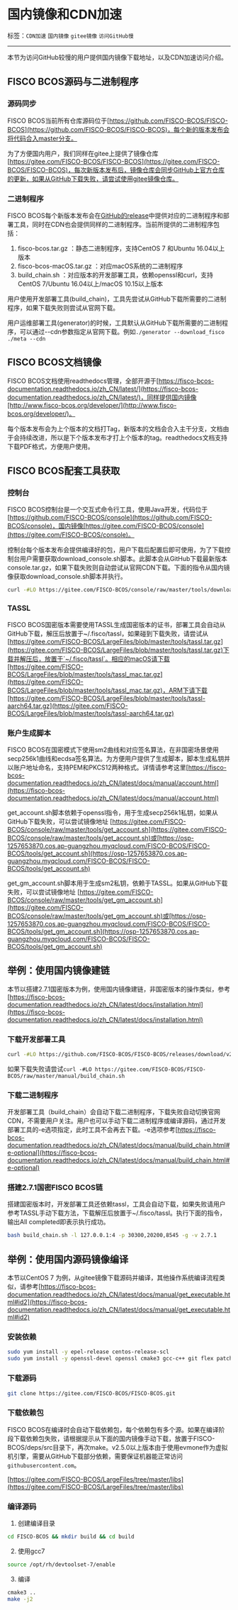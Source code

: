 # 国内镜像和CDN加速

标签：``CDN加速`` ``国内镜像`` ``gitee镜像`` ``访问GitHub慢``

----
本节为访问GitHub较慢的用户提供国内镜像下载地址，以及CDN加速访问介绍。

## FISCO BCOS源码与二进制程序

### 源码同步

FISCO BCOS当前所有仓库源码位于[https://github.com/FISCO-BCOS/FISCO-BCOS](https://github.com/FISCO-BCOS/FISCO-BCOS)，每个新的版本发布会将代码合入master分支。

为了方便国内用户，我们同样在gitee上提供了镜像仓库[https://gitee.com/FISCO-BCOS/FISCO-BCOS](https://gitee.com/FISCO-BCOS/FISCO-BCOS)，每次新版本发布后，镜像仓库会同步GitHub上官方仓库的更新，如果从GitHub下载失败，请尝试使用gitee镜像仓库。

### 二进制程序

FISCO BCOS每个新版本发布会在[GitHub的release](https://github.com/FISCO-BCOS/FISCO-BCOS/releases)中提供对应的二进制程序和部署工具，同时在CDN也会提供同样的二进制程序。当前所提供的二进制程序包括：

1. fisco-bcos.tar.gz ：静态二进制程序，支持CentOS 7 和Ubuntu 16.04以上版本
1. fisco-bcos-macOS.tar.gz ：对应macOS系统的二进制程序
1. build_chain.sh ：对应版本的开发部署工具，依赖openssl和curl，支持CentOS 7/Ubuntu 16.04以上/macOS 10.15以上版本

用户使用开发部署工具(build_chain)，工具先尝试从GitHub下载所需要的二进制程序，如果下载失败则尝试从官网下载。

用户运维部署工具(generator)的时候，工具默认从GitHub下载所需要的二进制程序，可以通过--cdn参数指定从官网下载。例如`./generator --download_fisco ./meta --cdn`

## FISCO BCOS文档镜像

FISCO BCOS文档使用readthedocs管理，全部开源于[https://fisco-bcos-documentation.readthedocs.io/zh_CN/latest/](https://fisco-bcos-documentation.readthedocs.io/zh_CN/latest/)，同样提供国内镜像[http://www.fisco-bcos.org/developer/](http://www.fisco-bcos.org/developer/)。

每个版本发布会为上个版本的文档打Tag，新版本的文档会合入主干分支，文档由于会持续改进，所以是下个版本发布才打上个版本的tag。readthedocs文档支持下载PDF格式，方便用户使用。

## FISCO BCOS配套工具获取

### 控制台

FISCO BCOS控制台是一个交互式命令行工具，使用Java开发，代码位于[https://github.com/FISCO-BCOS/console](https://github.com/FISCO-BCOS/console)，国内镜像[https://gitee.com/FISCO-BCOS/console](https://gitee.com/FISCO-BCOS/console)。

控制台每个版本发布会提供编译好的包，用户下载后配置后即可使用，为了下载控制台用户需要获取download_console.sh脚本。此脚本会从GitHub下载最新版本console.tar.gz，如果下载失败则自动尝试从官网CDN下载。下面的指令从国内镜像获取download_console.sh脚本并执行。

```bash
curl -#LO https://gitee.com/FISCO-BCOS/console/raw/master/tools/download_console.sh && bash download_console.sh
```

### TASSL

FISCO BCOS国密版本需要使用TASSL生成国密版本的证书，部署工具会自动从GitHub下载，解压后放置于~/.fisco/tassl，如果碰到下载失败，请尝试从[https://gitee.com/FISCO-BCOS/LargeFiles/blob/master/tools/tassl.tar.gz](https://gitee.com/FISCO-BCOS/LargeFiles/blob/master/tools/tassl.tar.gz)下载并解压后，放置于`~/.fisco/tassl`。相应的macOS请下载[https://gitee.com/FISCO-BCOS/LargeFiles/blob/master/tools/tassl_mac.tar.gz](https://gitee.com/FISCO-BCOS/LargeFiles/blob/master/tools/tassl_mac.tar.gz)，ARM下请下载[https://gitee.com/FISCO-BCOS/LargeFiles/blob/master/tools/tassl-aarch64.tar.gz](https://gitee.com/FISCO-BCOS/LargeFiles/blob/master/tools/tassl-aarch64.tar.gz)

### 账户生成脚本

FISCO BCOS在国密模式下使用sm2曲线和对应签名算法，在非国密场景使用secp256k1曲线和ecdsa签名算法。为方便用户提供了生成脚本，脚本生成私钥并以账户地址命名，支持PEM和PKCS12两种格式。详情请参考这里[https://fisco-bcos-documentation.readthedocs.io/zh_CN/latest/docs/manual/account.html](https://fisco-bcos-documentation.readthedocs.io/zh_CN/latest/docs/manual/account.html)

get_account.sh脚本依赖于openssl指令，用于生成secp256k1私钥，如果从GitHub下载失败，可以尝试镜像地址 [https://gitee.com/FISCO-BCOS/console/raw/master/tools/get_account.sh](https://gitee.com/FISCO-BCOS/console/raw/master/tools/get_account.sh)或[https://osp-1257653870.cos.ap-guangzhou.myqcloud.com/FISCO-BCOS/FISCO-BCOS/tools/get_account.sh](https://osp-1257653870.cos.ap-guangzhou.myqcloud.com/FISCO-BCOS/FISCO-BCOS/tools/get_account.sh)

get_gm_account.sh脚本用于生成sm2私钥，依赖于TASSL。如果从GitHub下载失败，可以尝试镜像地址 [https://gitee.com/FISCO-BCOS/console/raw/master/tools/get_gm_account.sh](https://gitee.com/FISCO-BCOS/console/raw/master/tools/get_gm_account.sh)或[https://osp-1257653870.cos.ap-guangzhou.myqcloud.com/FISCO-BCOS/FISCO-BCOS/tools/get_gm_account.sh](https://osp-1257653870.cos.ap-guangzhou.myqcloud.com/FISCO-BCOS/FISCO-BCOS/tools/get_gm_account.sh)


## 举例：使用国内镜像建链

本节以搭建2.7.1国密版本为例，使用国内镜像建链，非国密版本的操作类似，参考[https://fisco-bcos-documentation.readthedocs.io/zh_CN/latest/docs/installation.html](https://fisco-bcos-documentation.readthedocs.io/zh_CN/latest/docs/installation.html)

### 下载开发部署工具

```bash
curl -#LO https://github.com/FISCO-BCOS/FISCO-BCOS/releases/download/v2.7.1/build_chain.sh
```

如果下载失败请尝试`curl -#LO https://gitee.com/FISCO-BCOS/FISCO-BCOS/raw/master/manual/build_chain.sh`

### 下载二进制程序

开发部署工具（build_chain）会自动下载二进制程序，下载失败自动切换官网CDN，不需要用户关注。用户也可以手动下载二进制程序或编译源码，通过开发部署工具的-e选项指定，此时工具不会再去下载。-e选项参考[https://fisco-bcos-documentation.readthedocs.io/zh_CN/latest/docs/manual/build_chain.html#e-optional](https://fisco-bcos-documentation.readthedocs.io/zh_CN/latest/docs/manual/build_chain.html#e-optional)

### 搭建2.7.1国密FISCO BCOS链

搭建国密版本时，开发部署工具还依赖tassl，工具会自动下载，如果失败请用户参考TASSL手动下载方法，下载解压后放置于~/.fisco/tassl。执行下面的指令，输出All completed即表示执行成功。

```bash
bash build_chain.sh -l 127.0.0.1:4 -p 30300,20200,8545 -g -v 2.7.1
```

## 举例：使用国内源码镜像编译

本节以CentOS 7 为例，从gitee镜像下载源码并编译，其他操作系统编译流程类似，请参考[https://fisco-bcos-documentation.readthedocs.io/zh_CN/latest/docs/manual/get_executable.html#id2](https://fisco-bcos-documentation.readthedocs.io/zh_CN/latest/docs/manual/get_executable.html#id2)

### 安装依赖

```bash
sudo yum install -y epel-release centos-release-scl
sudo yum install -y openssl-devel openssl cmake3 gcc-c++ git flex patch bison gmp-static devtoolset-7
```

### 下载源码

```bash
git clone https://gitee.com/FISCO-BCOS/FISCO-BCOS.git
```

### 下载依赖包

FISCO BCOS在编译时会自动下载依赖包，每个依赖包有多个源。如果在编译阶段下载依赖包失败，请根据提示从下面的国内镜像手动下载，放置于FISCO-BCOS/deps/src目录下，再次make。v2.5.0以上版本由于使用evmone作为虚拟机引擎，需要从GitHub下载部分依赖，需要保证机器能正常访问`githubusercontent.com`。

[https://gitee.com/FISCO-BCOS/LargeFiles/tree/master/libs](https://gitee.com/FISCO-BCOS/LargeFiles/tree/master/libs)

### 编译源码

1. 创建编译目录

```bash
cd FISCO-BCOS && mkdir build && cd build
```

2. 使用gcc7
```bash
source /opt/rh/devtoolset-7/enable
```

3. 编译
```bash
cmake3 ..
make -j2
```
